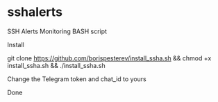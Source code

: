 # sshalerts
SSH Alerts Monitoring BASH script

Install 

git clone https://github.com/borispesterev/install_ssha.sh && chmod +x install_ssha.sh && ./install_ssha.sh

Change the Telegram token and chat_id to yours 

Done
